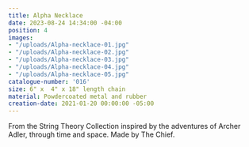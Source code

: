 ```yaml
---
title: Alpha Necklace
date: 2023-08-24 14:34:00 -04:00
position: 4
images:
- "/uploads/Alpha-necklace-01.jpg"
- "/uploads/Alpha-necklace-02.jpg"
- "/uploads/Alpha-necklace-03.jpg"
- "/uploads/Alpha-necklace-04.jpg"
- "/uploads/Alpha-necklace-05.jpg"
catalogue-number: '016'
size: 6" x  4" x 18" length chain
material: Powdercoated metal and rubber
creation-date: 2021-01-20 00:00:00 -05:00
---
```


From the String Theory Collection inspired by the adventures of Archer Adler, through time and space. 
Made by The Chief.
